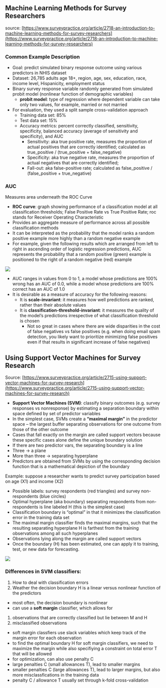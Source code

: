 ## Machine Learning Methods for Survey Researchers
source: [https://www.surveypractice.org/article/2718-an-introduction-to-machine-learning-methods-for-survey-researchers](https://www.surveypractice.org/article/2718-an-introduction-to-machine-learning-methods-for-survey-researchers)

### Common Example Description
*	Goal: predict simulated binary response outcome using various predictors in NHIS dataset
  *	Dataset: 26,785 adults age 18+, region, age, sex, education, race, income level, Hispanicity, employment status
* Binary survey response variable randomly generated from simulated probit model (nonlinear function of demographic variables)
  *	**probit model**: type of regression where dependent variable can take only two values, for example, married or not married
* For evaluation, they used a split sample cross-validation approach 
  *	Training data set: 85%
  *	Test data set: 15%
  *	Accuracy metrics: percent correctly classified, sensitivity, specificity, balanced accuracy (average of sensitivity and specificity), and AUC
    * Sensitivity: aka true positive rate, measures the proportion of actual positives that are correctly identified; calculated as true_positive / (true_positive + false_negative)
    *	Specificity: aka true negative rate, measures the proportion of actual negatives that are correctly identified; 
    *	Fall-out: aka false-positive rate; calculated as false_positive / (false_positive + true_negative)
    
### AUC
Measures area underneath the ROC Curve
* **ROC curve**: graph showing performance of a classification model at all classification thresholds; False Positive Rate vs True Positive Rate;  roc stands for Receiver Operating Characteristic
*	Provides an aggregate measure of performance across all possible classification methods
*	It can be interpreted as the probability that the model ranks a random positive example more highly than a random negative example
*	For example, given the following results which are arranged from left to right in ascending order of logistic regression predictions, AUC represents the probability that a random positive (green) example is positioned to the right of a random negative (red) example 

<img src="https://developers.google.com/machine-learning/crash-course/images/AUCPredictionsRanked.svg">

* AUC ranges in values from 0 to 1, a model whose predictions are 100% wrong has an AUC of 0.0, while a model whose predictions are 100% correct has an AUC of 1.0
* It is desirable as a measure of accuracy for the following reasons: 	
  *	It is **scale-invariant**: it measures how well predictions are ranked, rather than their absolute values
  *	It is **classification-threshold-invariant**: it measures the quality of the model’s predictions irrespective of what classification threshold is chosen
    *	Not so great in cases where there are wide disparities in the cost of false negatives vs false positives (e.g. when doing email spam detection, you likely want to prioritize minimizing false positives even if that results in significant increase of false negatives) 

## Using Support Vector Machines for Survey Research
Source: [https://www.surveypractice.org/article/2715-using-support-vector-machines-for-survey-research](https://www.surveypractice.org/article/2715-using-support-vector-machines-for-survey-research)

*	**Support Vector Machines (SVM)**: classify binary outcomes (e.g. survey responses vs nonresponse) by estimating a separation boundary within space defined by set of predictor variables
*	In the simplest case, SVMs create a **“maximal margin”** in the predictor space – the largest buffer separating observations for one outcome from those of the other outcome
 *	Cases that fall exactly on the margin are called support vectors because these specific cases alone define the unique boundary solution
*	If there are two predictor vars, the separating boundary is a line
 *	Three -> a plane
 *	More than three -> separating hyperplane
*	Predictors are obtained from SVMs by using the corresponding decision function that is a mathematical depiction of the boundary

Example: suppose a researcher wants to predict survey participation based on age (X1) and income (X2)
*	Possible labels: survey respondents (red triangles) and survey non-respondents (blue circles)
*	Optimal hyperplane (aka boundary) separating respondents from non-respondents is line labeled H (this is the simplest case)
*	Classification boundary is “optimal” in that it minimizes the classification error in the training data set
* The maximal margin classifier finds the maximal margins, such that the resulting separating hyperplane H is farthest from the training observations among all such hyperplanes 
*	Observations lying along the margin are called support vectors
*	Once the boundary (H) has been estimated, one can apply it to training, test, or new data for forecasting. 
<img src="https://s3.amazonaws.com/production.scholastica/attachment/9153/large/merged_scatter_plots.png?X-Amz-Algorithm=AWS4-HMAC-SHA256&X-Amz-Credential=AKIAI7SMXV4JOVMX437Q%2F20181210%2Fus-east-1%2Fs3%2Faws4_request&X-Amz-Date=20181210T162027Z&X-Amz-Expires=10000&X-Amz-SignedHeaders=host&X-Amz-Signature=6d193dd46876004749f1221711d20c573e1eb4563385442c1646ccfee7e337a2">


### Differences in SVM classifiers:
1.	How to deal with classification errors
2.	Weather the decision boundary H is a linear versus nonlinear function of the predictors 

* most often, the decision boundary is nonlinear
 * can use a **soft margin** classifier, which allows for 
  1. observations that are correctly classified but lie between M and H
  2. misclassified observations
 * soft margin classfiers use slack variables which keep track of the margin error for each observation
 * to find the optimal boundary H for soft margin classifiers, we need to maximize the margin while also specifiying a constraint on total error T that will be allowed 
  * for optimization, can also use penalty C
  * large penalties C (small allowances T), lead to smaller margins
  * smaller penalties C (large allowances T), lead to larger margins, but also more misclassfications in the training data 
  * penalty C / allowance T usually set through k-fold cross-validation 
